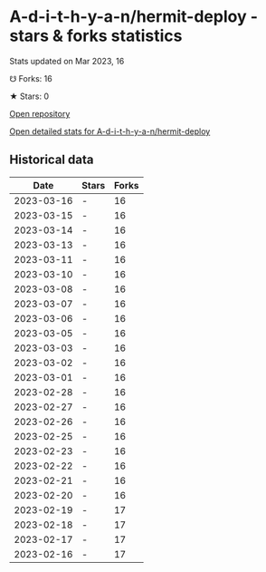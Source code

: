 # A-d-i-t-h-y-a-n/hermit-deploy - stars & forks statistics

Stats updated on Mar 2023, 16

☋ Forks: 16

★ Stars: 0

[Open repository](https://github.com/A-d-i-t-h-y-a-n/hermit-deploy)

[Open detailed stats for A-d-i-t-h-y-a-n/hermit-deploy](https://reviewgithub.com/rep/A-d-i-t-h-y-a-n/hermit-deploy)

## Historical data
| Date | Stars | Forks |
|------|-------|-------|
| 2023-03-16 | - | 16 | 
| 2023-03-15 | - | 16 | 
| 2023-03-14 | - | 16 | 
| 2023-03-13 | - | 16 | 
| 2023-03-11 | - | 16 | 
| 2023-03-10 | - | 16 | 
| 2023-03-08 | - | 16 | 
| 2023-03-07 | - | 16 | 
| 2023-03-06 | - | 16 | 
| 2023-03-05 | - | 16 | 
| 2023-03-03 | - | 16 | 
| 2023-03-02 | - | 16 | 
| 2023-03-01 | - | 16 | 
| 2023-02-28 | - | 16 | 
| 2023-02-27 | - | 16 | 
| 2023-02-26 | - | 16 | 
| 2023-02-25 | - | 16 | 
| 2023-02-23 | - | 16 | 
| 2023-02-22 | - | 16 | 
| 2023-02-21 | - | 16 | 
| 2023-02-20 | - | 16 | 
| 2023-02-19 | - | 17 | 
| 2023-02-18 | - | 17 | 
| 2023-02-17 | - | 17 | 
| 2023-02-16 | - | 17 | 


